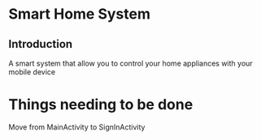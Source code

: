 # Smart Home System

## Introduction
A smart system that allow you to control your home appliances with your mobile device

# Things needing to be done
Move from MainActivity to SignInActivity
